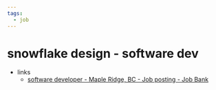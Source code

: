 ```yaml
---
tags:
  - job
---
```

# snowflake design - software dev 
- links
	- [software developer - Maple Ridge, BC - Job posting - Job Bank](https://www.jobbank.gc.ca/jobsearch/jobposting/39877745)

